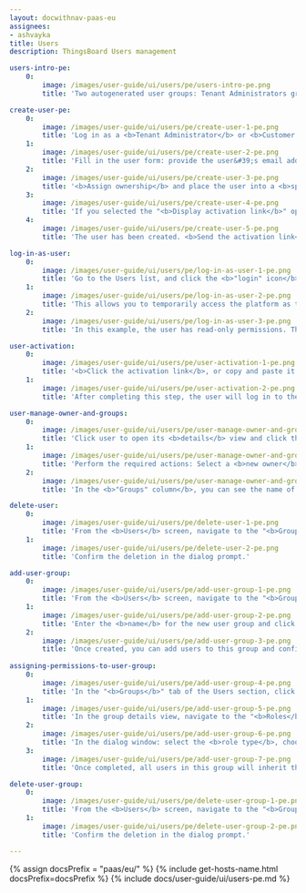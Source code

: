 ```yaml
---
layout: docwithnav-paas-eu
assignees:
- ashvayka
title: Users
description: ThingsBoard Users management

users-intro-pe:
    0:
        image: /images/user-guide/ui/users/pe/users-intro-pe.png
        title: 'Two autogenerated user groups: Tenant Administrators group with all permissions and Tenant Users group with read-only permissions.'

create-user-pe:
    0:
        image: /images/user-guide/ui/users/pe/create-user-1-pe.png
        title: 'Log in as a <b>Tenant Administrator</b> or <b>Customer Administrator</b>. Navigate to the "<b>Users</b>" section from the left-hand menu. Click the "<b>Add user</b>" button in the top-right corner.'
    1:
        image: /images/user-guide/ui/users/pe/create-user-2-pe.png
        title: 'Fill in the user form: provide the user&#39;s email address (used as the login username); <b>Optional fields</b>: enter additional details such as <b>first name</b>, <b>last name</b>, and <b>phone number</b>. (Optional) Configure <b>activation method</b>: choose either <b>Display activation link</b> or <b>Send activation email</b>. <br>(Optional) Change ownership and assign permissions.'
    2:
        image: /images/user-guide/ui/users/pe/create-user-3-pe.png
        title: '<b>Assign ownership</b> and place the user into a <b>specific user group</b> with the appropriate permissions. Click "<b>Add</b>" to create the user.'
    3:
        image: /images/user-guide/ui/users/pe/create-user-4-pe.png
        title: 'If you selected the "<b>Display activation link</b>" option, you will need to <b>copy the activation link</b>.'
    4:
        image: /images/user-guide/ui/users/pe/create-user-5-pe.png
        title: 'The user has been created. <b>Send the activation link</b> to the user so they can activate their account.'

log-in-as-user:
    0:
        image: /images/user-guide/ui/users/pe/log-in-as-user-1-pe.png
        title: 'Go to the Users list, and click the <b>"login" icon</b> next to the desired user&#39;s name.'
    1:
        image: /images/user-guide/ui/users/pe/log-in-as-user-2-pe.png
        title: 'This allows you to temporarily access the platform as that user, which is useful for testing permissions or helping troubleshoot access issues.'
    2:
        image: /images/user-guide/ui/users/pe/log-in-as-user-3-pe.png
        title: 'In this example, the user has read-only permissions. They can view resources such as dashboards or devices, but cannot add, edit, or delete any objects.'

user-activation:
    0:
        image: /images/user-guide/ui/users/pe/user-activation-1-pe.png
        title: '<b>Click the activation link</b>, or copy and paste it into your browser’s address bar and press <b>Enter</b>. You will be prompted to <b>create a password</b>. Enter the desired password <b>twice</b> to confirm. Click "</b>Create Password</b>".'
    1:
        image: /images/user-guide/ui/users/pe/user-activation-2-pe.png
        title: 'After completing this step, the user will log in to their instance and gain access to resources according to the permissions assigned to them.'

user-manage-owner-and-groups:
    0:
        image: /images/user-guide/ui/users/pe/user-manage-owner-and-groups-1-pe.png
        title: 'Click user to open its <b>details</b> view and click the "<b>Manage owner and groups</b>" button.'
    1:
        image: /images/user-guide/ui/users/pe/user-manage-owner-and-groups-2-pe.png
        title: 'Perform the required actions: Select a <b>new owner</b> or the user from the dropdown list; Add the user to one or more <b>existing user groups</b>, or <b>create a new group</b> if needed. Click "<b>Update</b>" to confirm and apply the changes.'
    2:
        image: /images/user-guide/ui/users/pe/user-manage-owner-and-groups-3-pe.png
        title: 'In the <b>"Groups" column</b>, you can see the name of the group to which the user has been added.'

delete-user:
    0:
        image: /images/user-guide/ui/users/pe/delete-user-1-pe.png
        title: 'From the <b>Users</b> screen, navigate to the "<b>Groups</b>" tab, and click the <b>"trash bin" icon</b> (🗑)️ at the end of the row for the group you want to delete.'
    1:
        image: /images/user-guide/ui/users/pe/delete-user-2-pe.png
        title: 'Confirm the deletion in the dialog prompt.'

add-user-group:
    0:
        image: /images/user-guide/ui/users/pe/add-user-group-1-pe.png
        title: 'From the <b>Users</b> screen, navigate to the "<b>Groups</b>" tab. Click the "<b>+</b>" (<b>Add entity group</b>) icon in the upper-right corner.'
    1:
        image: /images/user-guide/ui/users/pe/add-user-group-2-pe.png
        title: 'Enter the <b>name</b> for the new user group and click "<b>Add</b>" to create the group.'
    2:
        image: /images/user-guide/ui/users/pe/add-user-group-3-pe.png
        title: 'Once created, you can add users to this group and configure group-level permissions to control access to specific entities, dashboards, or features.'
      
assigning-permissions-to-user-group:
    0:
        image: /images/user-guide/ui/users/pe/add-user-group-4-pe.png
        title: 'In the "<b>Groups</b>" tab of the Users section, click the <b>"pencil" (✏️) icon</b> next to the desired user group.'
    1:
        image: /images/user-guide/ui/users/pe/add-user-group-5-pe.png
        title: 'In the group details view, navigate to the "<b>Roles</b>" tab. Click <b>"+" (Add)</b> to assign a role to the group.'
    2:
        image: /images/user-guide/ui/users/pe/add-user-group-6-pe.png
        title: 'In the dialog window: select the <b>role type</b>, choose the <b>specific role</b> you have previously created, and click "<b>Add</b>" to apply the role to the group.'
    3:
        image: /images/user-guide/ui/users/pe/add-user-group-7-pe.png
        title: 'Once completed, all users in this group will inherit the <b>permissions defined by the selected role</b>.'

delete-user-group:
    0:
        image: /images/user-guide/ui/users/pe/delete-user-group-1-pe.png
        title: 'From the <b>Users</b> screen, navigate to the "<b>Groups</b>" tab, and click the <b>"trash bin" icon</b> (🗑)️ at the end of the row for the group you want to delete.'
    1:
        image: /images/user-guide/ui/users/pe/delete-user-group-2-pe.png
        title: 'Confirm the deletion in the dialog prompt.'

---
```


{% assign docsPrefix = "paas/eu/" %}
{% include get-hosts-name.html docsPrefix=docsPrefix %}
{% include docs/user-guide/ui/users-pe.md %}
